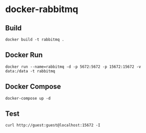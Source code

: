 # docker-rabbitmq

## Build
```
docker build -t rabbitmq .
```

## Docker Run
```
docker run --name=rabbitmq -d -p 5672:5672 -p 15672:15672 -v data:/data -t rabbitmq
```

## Docker Compose
```
docker-compose up -d
```

## Test
```
curl http://guest:guest@localhost:15672 -I 
```
